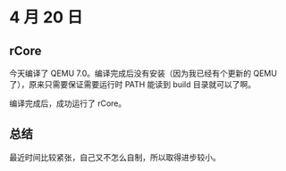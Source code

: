 # 4 月 20 日

## rCore

今天编译了 QEMU 7.0。编译完成后没有安装（因为我已经有个更新的 QEMU 了），原来只需要保证需要运行时 PATH 能读到 build 目录就可以了啊。

编译完成后，成功运行了 rCore。

## 总结

最近时间比较紧张，自己又不怎么自制，所以取得进步较小。